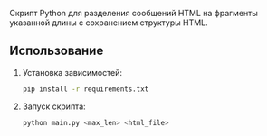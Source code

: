  Cкрипт Python для разделения сообщений HTML на фрагменты указанной длины с сохранением структуры HTML.

## Использование

1. Установка зависимостей:
   ```bash
   pip install -r requirements.txt

2. Запуск скрипта:
   ```bash
   python main.py <max_len> <html_file>